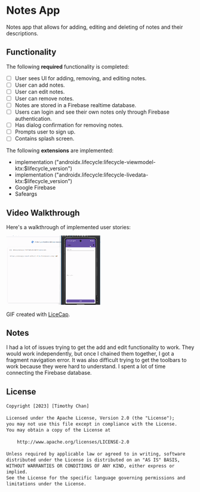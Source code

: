 # Notes App

Notes app that allows for adding, editing and deleting of notes and their descriptions.

## Functionality 

The following **required** functionality is completed:

* [ ] User sees UI for adding, removing, and editing notes.
* [ ] User can add notes.
* [ ] User can edit notes.
* [ ] User can remove notes.
* [ ] Notes are stored in a Firebase realtime database.
* [ ] Users can login and see their own notes only through Firebase authentication.
* [ ] Has dialog confirmation for removing notes.
* [ ] Prompts user to sign up.
* [ ] Contains splash screen.

The following **extensions** are implemented:

* implementation ("androidx.lifecycle:lifecycle-viewmodel-ktx:$lifecycle_version")
* implementation ("androidx.lifecycle:lifecycle-livedata-ktx:$lifecycle_version")
* Google Firebase
* Safeargs

## Video Walkthrough

Here's a walkthrough of implemented user stories:

<img src='https://github.com/chanothy/NotesApp/blob/master/notesAppAuthDBDemo.gif' title='Video Walkthrough' width='50%' alt='Video Walkthrough' />

GIF created with [LiceCap](http://www.cockos.com/licecap/).

## Notes

I had a lot of issues trying to get the add and edit functionality to work. They would work independently, but once I chained them together, I got a fragment navigation error. It was also difficult trying to get the toolbars to work because they were hard to understand. I spent a lot of time connecting the Firebase database.

## License

    Copyright [2023] [Timothy Chan]

    Licensed under the Apache License, Version 2.0 (the "License");
    you may not use this file except in compliance with the License.
    You may obtain a copy of the License at

        http://www.apache.org/licenses/LICENSE-2.0

    Unless required by applicable law or agreed to in writing, software
    distributed under the License is distributed on an "AS IS" BASIS,
    WITHOUT WARRANTIES OR CONDITIONS OF ANY KIND, either express or implied.
    See the License for the specific language governing permissions and
    limitations under the License.
